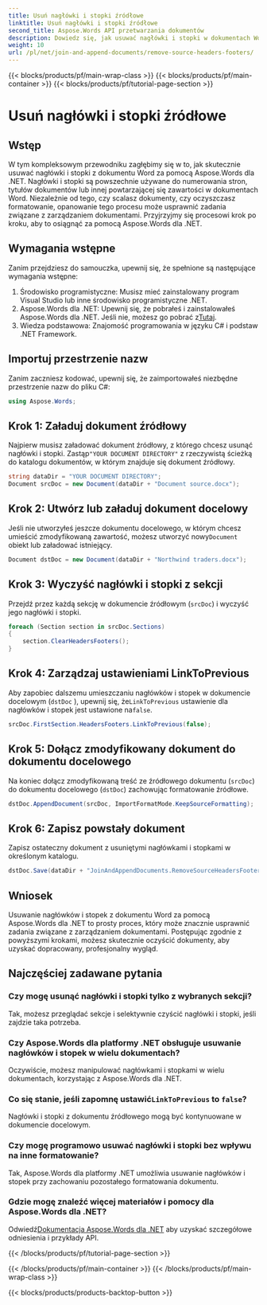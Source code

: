 ```yaml
---
title: Usuń nagłówki i stopki źródłowe
linktitle: Usuń nagłówki i stopki źródłowe
second_title: Aspose.Words API przetwarzania dokumentów
description: Dowiedz się, jak usuwać nagłówki i stopki w dokumentach Word za pomocą Aspose.Words dla .NET. Uprość zarządzanie dokumentami dzięki naszemu przewodnikowi krok po kroku.
weight: 10
url: /pl/net/join-and-append-documents/remove-source-headers-footers/
---
```


{{< blocks/products/pf/main-wrap-class >}}
{{< blocks/products/pf/main-container >}}
{{< blocks/products/pf/tutorial-page-section >}}

# Usuń nagłówki i stopki źródłowe

## Wstęp

W tym kompleksowym przewodniku zagłębimy się w to, jak skutecznie usuwać nagłówki i stopki z dokumentu Word za pomocą Aspose.Words dla .NET. Nagłówki i stopki są powszechnie używane do numerowania stron, tytułów dokumentów lub innej powtarzającej się zawartości w dokumentach Word. Niezależnie od tego, czy scalasz dokumenty, czy oczyszczasz formatowanie, opanowanie tego procesu może usprawnić zadania związane z zarządzaniem dokumentami. Przyjrzyjmy się procesowi krok po kroku, aby to osiągnąć za pomocą Aspose.Words dla .NET.

## Wymagania wstępne

Zanim przejdziesz do samouczka, upewnij się, że spełnione są następujące wymagania wstępne:

1. Środowisko programistyczne: Musisz mieć zainstalowany program Visual Studio lub inne środowisko programistyczne .NET.
2.  Aspose.Words dla .NET: Upewnij się, że pobrałeś i zainstalowałeś Aspose.Words dla .NET. Jeśli nie, możesz go pobrać z[Tutaj](https://releases.aspose.com/words/net/).
3. Wiedza podstawowa: Znajomość programowania w języku C# i podstaw .NET Framework.

## Importuj przestrzenie nazw

Zanim zaczniesz kodować, upewnij się, że zaimportowałeś niezbędne przestrzenie nazw do pliku C#:

```csharp
using Aspose.Words;
```

## Krok 1: Załaduj dokument źródłowy

 Najpierw musisz załadować dokument źródłowy, z którego chcesz usunąć nagłówki i stopki. Zastąp`"YOUR DOCUMENT DIRECTORY"` z rzeczywistą ścieżką do katalogu dokumentów, w którym znajduje się dokument źródłowy.

```csharp
string dataDir = "YOUR DOCUMENT DIRECTORY";
Document srcDoc = new Document(dataDir + "Document source.docx");
```

## Krok 2: Utwórz lub załaduj dokument docelowy

 Jeśli nie utworzyłeś jeszcze dokumentu docelowego, w którym chcesz umieścić zmodyfikowaną zawartość, możesz utworzyć nowy`Document` obiekt lub załadować istniejący.

```csharp
Document dstDoc = new Document(dataDir + "Northwind traders.docx");
```

## Krok 3: Wyczyść nagłówki i stopki z sekcji

Przejdź przez każdą sekcję w dokumencie źródłowym (`srcDoc`) i wyczyść jego nagłówki i stopki.

```csharp
foreach (Section section in srcDoc.Sections)
{
    section.ClearHeadersFooters();
}
```

## Krok 4: Zarządzaj ustawieniami LinkToPrevious

Aby zapobiec dalszemu umieszczaniu nagłówków i stopek w dokumencie docelowym (`dstDoc` ), upewnij się, że`LinkToPrevious` ustawienie dla nagłówków i stopek jest ustawione na`false`.

```csharp
srcDoc.FirstSection.HeadersFooters.LinkToPrevious(false);
```

## Krok 5: Dołącz zmodyfikowany dokument do dokumentu docelowego

Na koniec dołącz zmodyfikowaną treść ze źródłowego dokumentu (`srcDoc`) do dokumentu docelowego (`dstDoc`) zachowując formatowanie źródłowe.

```csharp
dstDoc.AppendDocument(srcDoc, ImportFormatMode.KeepSourceFormatting);
```

## Krok 6: Zapisz powstały dokument

Zapisz ostateczny dokument z usuniętymi nagłówkami i stopkami w określonym katalogu.

```csharp
dstDoc.Save(dataDir + "JoinAndAppendDocuments.RemoveSourceHeadersFooters.docx");
```

## Wniosek

Usuwanie nagłówków i stopek z dokumentu Word za pomocą Aspose.Words dla .NET to prosty proces, który może znacznie usprawnić zadania związane z zarządzaniem dokumentami. Postępując zgodnie z powyższymi krokami, możesz skutecznie oczyścić dokumenty, aby uzyskać dopracowany, profesjonalny wygląd.

## Najczęściej zadawane pytania

### Czy mogę usunąć nagłówki i stopki tylko z wybranych sekcji?
Tak, możesz przeglądać sekcje i selektywnie czyścić nagłówki i stopki, jeśli zajdzie taka potrzeba.

### Czy Aspose.Words dla platformy .NET obsługuje usuwanie nagłówków i stopek w wielu dokumentach?
Oczywiście, możesz manipulować nagłówkami i stopkami w wielu dokumentach, korzystając z Aspose.Words dla .NET.

###  Co się stanie, jeśli zapomnę ustawić`LinkToPrevious` to `false`?
Nagłówki i stopki z dokumentu źródłowego mogą być kontynuowane w dokumencie docelowym.

### Czy mogę programowo usuwać nagłówki i stopki bez wpływu na inne formatowanie?
Tak, Aspose.Words dla platformy .NET umożliwia usuwanie nagłówków i stopek przy zachowaniu pozostałego formatowania dokumentu.

### Gdzie mogę znaleźć więcej materiałów i pomocy dla Aspose.Words dla .NET?
 Odwiedź[Dokumentacja Aspose.Words dla .NET](https://reference.aspose.com/words/net/) aby uzyskać szczegółowe odniesienia i przykłady API.

{{< /blocks/products/pf/tutorial-page-section >}}

{{< /blocks/products/pf/main-container >}}
{{< /blocks/products/pf/main-wrap-class >}}

{{< blocks/products/products-backtop-button >}}
